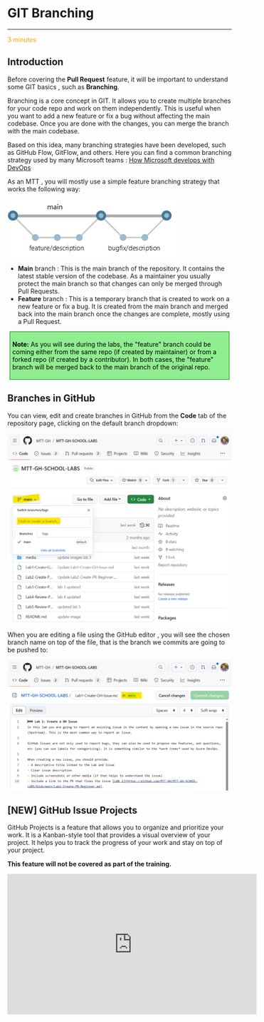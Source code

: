 [comment]: <> (please keep all comment items at the top of the markdown file)
[comment]: <> (please do not change the ***, as well as <div> placeholders for Note and Tip layout)

# GIT Branching
***

<span class="oi oi-clock" style="color: orange;">  3 minutes</span> 

## Introduction



Before covering the **Pull Request** feature, it will be important to understand some GIT basics , such as **Branching**.

Branching is a core concept in GIT. It allows you to create multiple branches for your code repo and work on them independently. This is useful when you want to add a new feature or fix a bug without affecting the main codebase. Once you are done with the changes, you can merge the branch with the main codebase.

Based on this idea, many branching strategies have been developed, such as GitHub Flow, GitFlow, and others. Here you can find a common branching strategy used by many Microsoft teams : [How Microsoft develops with DevOps](https://learn.microsoft.com/en-us/devops/develop/how-microsoft-develops-devops)

As an MTT , you will mostly use a simple feature branching strategy that works the following way:

![Feature Branching](media/featurebranching.png)

- **Main** branch : This is the main branch of the repository. It contains the latest stable version of the codebase. As a maintainer you usually protect the main branch so that changes can only be merged through Pull Requests.
- **Feature** branch : This is a temporary branch that is created to work on a new feature or fix a bug. It is created from the main branch and merged back into the main branch once the changes are complete, mostly using a Pull Request. 

<div style="background: lightgreen; 
            font-size: 14px; 
            color: black;
            padding: 5px; 
            border: 1px solid green; 
            margin: 5px;">
            
**Note:** As you will see during the labs, the "feature" branch could be coming either from the same repo (if created by maintainer) or from a forked repo (if created by a contributor). In both cases, the "feature" branch will be merged back to the main branch of the original repo.
</div>

## Branches in GitHub 

You can view, edit and create branches in GitHub from the **Code** tab of the repository page, clicking on the default branch dropdown:

![Create branch](media/createbranch.png)

When you are editing a file using the GitHub editor , you will see the chosen branch name on top of the file, that is the branch we commits are going to be pushed to:

![edit file](media/editfile.png)

## [NEW] GitHub Issue Projects

GitHub Projects is a feature that allows you to organize and prioritize your work. It is a Kanban-style tool that provides a visual overview of your project. It helps you to track the progress of your work and stay on top of your project.

**This feature will not be covered as part of the training.**

<iframe width="560" height="315" src="https://www.youtube.com/embed/o1wuW24Nv4E" title="YouTube video player" frameborder="0" allow="accelerometer; autoplay; clipboard-write; encrypted-media; gyroscope; picture-in-picture; web-share" allowfullscreen></iframe>
